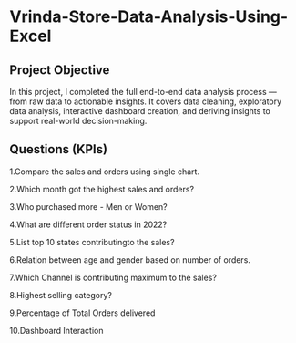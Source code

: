 # Vrinda-Store-Data-Analysis-Using-Excel
## Project Objective
In this project, I completed the full end-to-end data analysis process — from raw data to actionable insights. It covers data cleaning, exploratory data analysis, interactive dashboard creation, and deriving insights to support real-world decision-making.
## Questions (KPIs)
1.Compare the sales and orders using single chart.

2.Which month got the highest sales and orders?

3.Who purchased more - Men or Women?

4.What are different order status in 2022?

5.List top 10 states contributingto the sales?

6.Relation between age and gender based on number of orders.

7.Which Channel is contributing maximum to the sales?

8.Highest selling category?

9.Percentage of Total Orders delivered

10.Dashboard Interaction 

